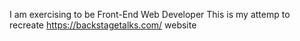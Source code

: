 I am exercising to be Front-End Web Developer
This is my attemp to recreate https://backstagetalks.com/ website
